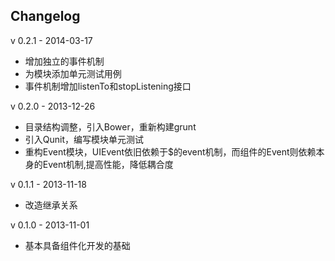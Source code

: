 Changelog
--------------------

v 0.2.1 - 2014-03-17

+ 增加独立的事件机制
+ 为模块添加单元测试用例
+ 事件机制增加listenTo和stopListening接口

v 0.2.0 - 2013-12-26

+ 目录结构调整，引入Bower，重新构建grunt
+ 引入Qunit，编写模块单元测试
+ 重构Event模块，UIEvent依旧依赖于$的event机制，而组件的Event则依赖本身的Event机制,提高性能，降低耦合度

v 0.1.1 - 2013-11-18

+ 改造继承关系

v 0.1.0 - 2013-11-01

+ 基本具备组件化开发的基础
